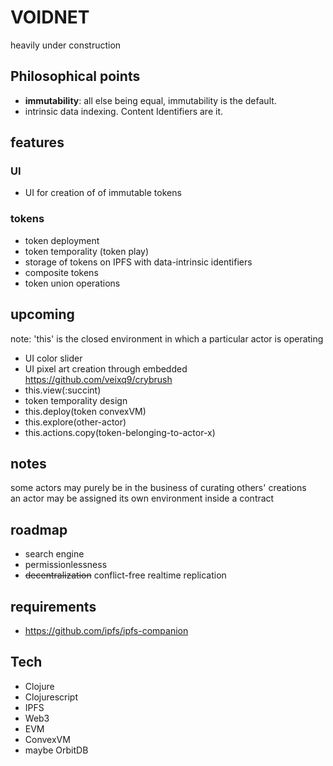 # VOIDNET
heavily under construction

## Philosophical points
- **immutability**: all else being equal, immutability is the default.
- intrinsic data indexing. Content Identifiers are it.



## features

### UI
- UΙ for creation of of immutable tokens

### tokens
- token deployment
- token temporality (token play)
- storage of tokens on IPFS with data-intrinsic identifiers
- composite tokens
- token union operations

## upcoming
note: 'this' is the closed environment in which a particular actor is operating

- UI color slider
- UI pixel art creation through embedded https://github.com/veixq9/crybrush  
- this.view(:succint)  
- token temporality design
- this.deploy(token convexVM)
- this.explore(other-actor)
- this.actions.copy(token-belonging-to-actor-x)


## notes
some actors may purely be in the business of curating others' creations  
an actor may be assigned its own environment inside a contract  

## roadmap

- search engine
- permissionlessness
- ~~decentralization~~ conflict-free realtime replication

## requirements
- https://github.com/ipfs/ipfs-companion

## Tech

- Clojure
- Clojurescript
- IPFS
- Web3
- EVM
- ConvexVM
- maybe OrbitDB
